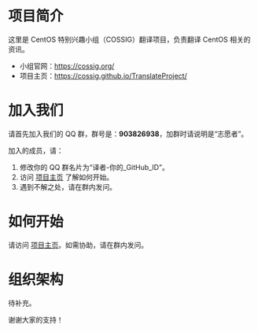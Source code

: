 # 项目简介

这里是 CentOS 特别兴趣小组（COSSIG）翻译项目，负责翻译 CentOS 相关的资讯。

- 小组官网：https://cossig.org/
- 项目主页：https://cossig.github.io/TranslateProject/

# 加入我们

请首先加入我们的 QQ 群，群号是：**903826938**，加群时请说明是“志愿者”。

加入的成员，请：

1. 修改你的 QQ 群名片为“译者-你的_GitHub_ID”。
2. 访问 [项目主页](https://cossig.github.io/TranslateProject/) 了解如何开始。
3. 遇到不解之处，请在群内发问。

# 如何开始

请访问 [项目主页](https://cossig.github.io/TranslateProject/)。如需协助，请在群内发问。

# 组织架构

待补充。

谢谢大家的支持！
